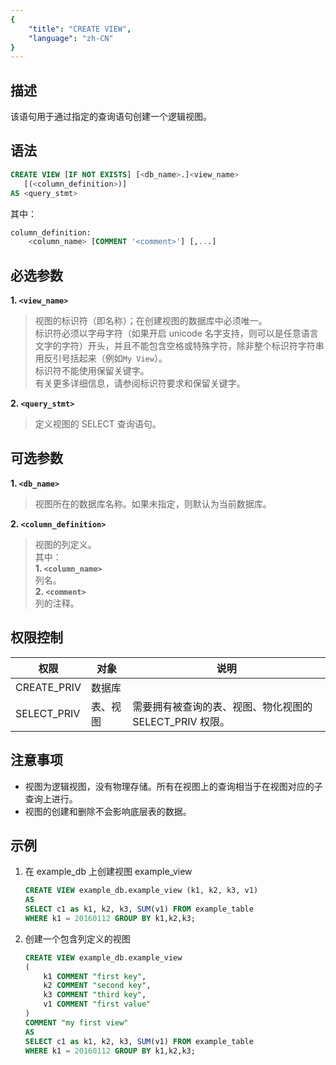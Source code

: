 ```yaml
---
{
    "title": "CREATE VIEW",
    "language": "zh-CN"
}
---
```


## 描述

该语句用于通过指定的查询语句创建一个逻辑视图。

## 语法

```sql
CREATE VIEW [IF NOT EXISTS] [<db_name>.]<view_name>
   [(<column_definition>)]
AS <query_stmt>
```

其中：
```sql
column_definition:
    <column_name> [COMMENT '<comment>'] [,...]
```

## 必选参数

**1. `<view_name>`**
> 视图的标识符（即名称）；在创建视图的数据库中必须唯一。  
> 标识符必须以字母字符（如果开启 unicode 名字支持，则可以是任意语言文字的字符）开头，并且不能包含空格或特殊字符，除非整个标识符字符串用反引号括起来（例如`My View`）。  
> 标识符不能使用保留关键字。  
> 有关更多详细信息，请参阅标识符要求和保留关键字。

**2. `<query_stmt>`**
> 定义视图的 SELECT 查询语句。  

## 可选参数

**1. `<db_name>`**
> 视图所在的数据库名称。如果未指定，则默认为当前数据库。

**2. `<column_definition>`**
> 视图的列定义。  
> 其中：  
> **1. `<column_name>`**  
> 列名。  
> **2. `<comment>`**  
> 列的注释。

## 权限控制

| 权限          | 对象   | 说明                                 |
|-------------|------|------------------------------------|
| CREATE_PRIV | 数据库  |                                    |
| SELECT_PRIV | 表、视图 | 需要拥有被查询的表、视图、物化视图的 SELECT_PRIV 权限。 |


## 注意事项

- 视图为逻辑视图，没有物理存储。所有在视图上的查询相当于在视图对应的子查询上进行。  
- 视图的创建和删除不会影响底层表的数据。

## 示例

1. 在 example_db 上创建视图 example_view

    ```sql
    CREATE VIEW example_db.example_view (k1, k2, k3, v1)
    AS
    SELECT c1 as k1, k2, k3, SUM(v1) FROM example_table
    WHERE k1 = 20160112 GROUP BY k1,k2,k3;
    ```
    
2. 创建一个包含列定义的视图

    ```sql
    CREATE VIEW example_db.example_view
    (
        k1 COMMENT "first key",
        k2 COMMENT "second key",
        k3 COMMENT "third key",
        v1 COMMENT "first value"
    )
    COMMENT "my first view"
    AS
    SELECT c1 as k1, k2, k3, SUM(v1) FROM example_table
    WHERE k1 = 20160112 GROUP BY k1,k2,k3;
    ```


